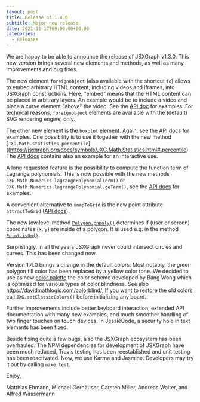 ```yaml
---
layout: post
title: Release of 1.4.0
subtitle: Major new release
date: 2021-11-17T09:00:00+00:00
categories:
  - Releases
---
```


We are happy to be able to announce the release of JSXGraph v1.3.0. This new version
brings several new elements and methods, as well as many improvements and bug fixes.

The new element `foreignobject` (also available with the shortcut `fo`) allows to
embed arbitrary HTML content, including videos and iframes, into JSXGraph constructions. Here, "embed" means that
the HTML content can be placed in arbitrary layers. An example would be to include a video and place a curve element
"above" the video. See the [API doc](https://jsxgraph.org/docs/symbols/ForeignObject.html) for examples.
For technical reasons, `foreignobject` elements are available with the (default) SVG rendering engine, only.

The other new element is the `boxplot` element. Again, see the [API docs](https://jsxgraph.org/docs/symbols/Boxplot.html) for examples.
One possibility is to use it together with the new method
[`JXG.Math.statistics.percentile`]((https://jsxgraph.org/docs/symbols/JXG.Math.Statistics.html#.percentile).
The [API docs](https://jsxgraph.org/docs/symbols/Boxplot.html) contains also an example for an interactive use.

A long requested feature is the possibility to compute the function term of Lagrange polynomials. This is now possible
with the new methods `JXG.Math.Numerics.lagrangePolynomialTerm()` or `JXG.Math.Numerics.lagrangePolynomial.geTerm()`, see
the [API docs](https://jsxgraph.org/docs/symbols/JXG.Math.Numerics.html#.lagrangePolynomialTerm) for examples.

A convenient alternative to `snapToGrid` is the new point attribute `attractToGrid` ([API docs](https://jsxgraph.org/docs/symbols/Point.html#attractToGrid)).

The new low level method [`Polygon.pnpoly()`](https://jsxgraph.org/docs/symbols/JXG.Polygon.html#pnpoly)
determines if (user or screen) coordinates (x, y) are inside of a polygon. It is used e.g. in the method
[`Point.isOn()`](https://jsxgraph.org/docs/symbols/JXG.Point.html#isOn).

Surprisingly, in all the years JSXGraph never could intersect circles and curves. This has been changed now.

Version 1.4.0 brings a change in the default colors. Most notably, the green polygon fill color has been replaced by a
yellow color tone. We decided to use as new [color palette](https://jsxgraph.org/docs/symbols/JXG.html#.paletteWong)
the color scheme developed by Bang Wong which is optimized for various types of color blindness.
See also <https://davidmathlogic.com/colorblind/>,
If you want to restore the old colors, call `JXG.setClassicColors()` before initializing any board.

Further improvements include better keyboard interaction, extended API documentation with many new examples, and much smoother
handling of two finger touches on touch devices. In JessieCode, a security hole in text elements has been fixed.

Beside fixing quite a few bugs, also the JSXGraph ecosystem has been overhauled:
The NPM dependencies for development of JSXGraph have been much reduced, Travis testing has been reestablished and
unit testing has been reactivated. Now, we use Karma and Jasmine. Developers may try it out by calling `make test`.

Enjoy,

Matthias Ehmann, Michael Gerhäuser, Carsten Miller, Andreas Walter, and Alfred Wassermann
